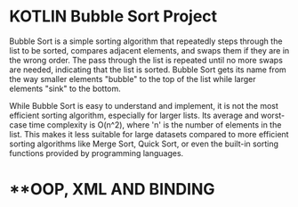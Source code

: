 # KOTLIN Bubble Sort Project

Bubble Sort is a simple sorting algorithm that repeatedly steps through the list to be sorted, compares adjacent elements, and swaps them if they are in the wrong order. The pass through the list is repeated until no more swaps are needed, indicating that the list is sorted. Bubble Sort gets its name from the way smaller elements "bubble" to the top of the list while larger elements "sink" to the bottom.

While Bubble Sort is easy to understand and implement, it is not the most efficient sorting algorithm, especially for larger lists. Its average and worst-case time complexity is O(n^2), where 'n' is the number of elements in the list. This makes it less suitable for large datasets compared to more efficient sorting algorithms like Merge Sort, Quick Sort, or even the built-in sorting functions provided by programming languages.

# **OOP, XML AND BINDING

